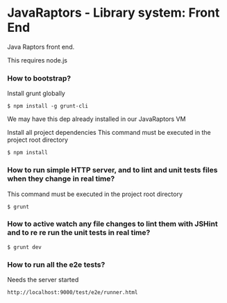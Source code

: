 JavaRaptors - Library system: Front End
====================

Java Raptors front end.

This requires node.js

### How to bootstrap?

Install grunt globally

	$ npm install -g grunt-cli 

We may have this dep already installed in our JavaRaptors VM


Install all project dependencies 
This command must be executed in the project root directory

	$ npm install



### How to run simple HTTP server, and to lint and unit tests files when they change in real time?
This command must be executed in the project root directory

	$ grunt

### How to active watch any file changes to lint them with JSHint and to re re run the unit tests in real time?

	$ grunt dev


### How to run all the e2e tests?
Needs the server started

	http://localhost:9000/test/e2e/runner.html
